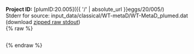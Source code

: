 **Project ID:** [plumID:20.005]({{ '/' | absolute_url }}eggs/20/005/)  
Stderr for source:  input_data/classical/WT-metaD/WT-MetaD_plumed.dat   
(download [zipped raw stdout](WT-MetaD_plumed.dat.plumed_master.stdout.txt.zip))  
{% raw %}
<pre>
</pre>
{% endraw %}
